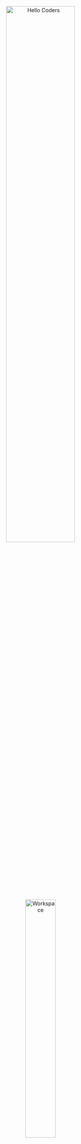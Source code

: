 <div align="center" width="50">

<img src="https://github.com/SP-XD/SP-XD/blob/main/images/hellocoders_rounded.gif?raw=true" alt="Hello Coders" width="60%"/> <br>
<img src="https://github.com/SP-XD/SP-XD/blob/main/images/dev-working_rounded.gif?raw=true" alt="Workspace"  width="40%"/><br> 

</div>

# Hi there 👋, I'm **WI FAI**  

🎓 Beginner programmer, started my journey under the guidance of **Eng. Mohamed Abu Hadhoud**  
📚 Completed more than **13 courses** on the *Programming Advice* roadmap  
💻 Already learned: **C++ , Data Structures**  
🚀 Currently learning: **C# & .NET Platform**  

---

## 🚀 Tools & Technologies I Use

![C++](https://img.shields.io/badge/C%2B%2B-00599C?style=flat&logo=c%2B%2B&logoColor=white)
![C#](https://img.shields.io/badge/C%23-239120?style=flat&logo=c-sharp&logoColor=white)
![.NET](https://img.shields.io/badge/.NET-512BD4?style=flat&logo=dotnet&logoColor=white)
![Data Structures](https://img.shields.io/badge/Data%20Structures-orange)
![HTML](https://img.shields.io/badge/HTML5-E34F26?style=flat&logo=html5&logoColor=white)
![CSS](https://img.shields.io/badge/CSS3-1572B6?style=flat&logo=css3&logoColor=white)
![Git](https://img.shields.io/badge/GIT-E44C30?style=flat&logo=git&logoColor=white)
![VS Code](https://img.shields.io/badge/Visual_Studio_Code-0078D4?style=flat&logo=visual%20studio%20code&logoColor=white)

```csharp
// Quick Intro
class AboutMe {
    string Name = "WI FAI";
    string Role = "Beginner Programmer";
    string[] Learning = { "C#", ".NET", "Problem Solving" };
    string[] Learned = { "C++", "Data Structure" };
}
